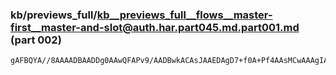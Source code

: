 ### kb/previews_full/kb__previews_full__flows__master-first__master-and-slot@auth.har.part045.md.part001.md (part 002)

```md
gAFBQYA//8AAAADBAADDg0AAwQFAPv9/AADBwkACAsJAAEDAgD7+f0A+Pf4AAsMCwAAAgIABAYFAP37/QD08vQACg8LAPv5+
```

```
